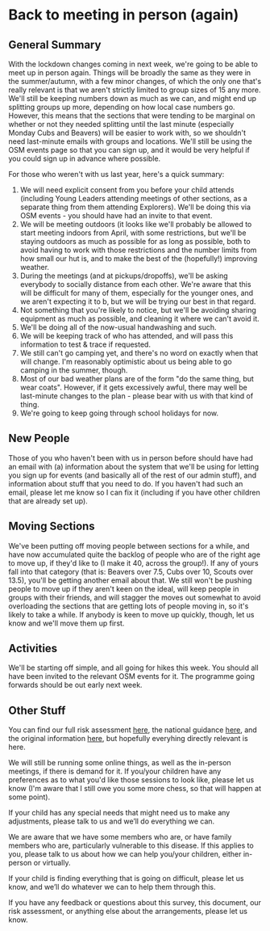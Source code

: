 # Back to meeting in person (again)

## General Summary

With the lockdown changes coming in next week, we're going to be able to meet up in person again. Things will be broadly the same as they were in the summer/autumn, with a few minor changes, of which the only one that's really relevant is that we aren't strictly limited to group sizes of 15 any more. We'll still be keeping numbers down as much as we can, and might end up splitting groups up more, depending on how local case numbers go. However, this means that the sections that were tending to be marginal on whether or not they needed splitting until the last minute (especially Monday Cubs and Beavers)
will be easier to work with, so we shouldn't need last-minute emails with groups and locations. We'll still be using the OSM events page so that you can sign up, and it would be very helpful if you could sign up in advance where possible. 

For those who weren't with us last year, here's a quick summary:

1. We will need explicit consent from you before your child attends (including Young Leaders attending meetings of other sections, as a separate thing from them attending Explorers). We'll be doing this via OSM events - you should have had an invite to that event. 
1. We will be meeting outdoors (it looks like we'll probably be allowed to start meeting indoors from April, with some restrictions, but we'll be staying outdoors as much as possible for as long as possible, both to avoid having to work with those restrictions and the number limits from how small our hut is, and to make the best of the (hopefully!) improving weather.
2. During the meetings (and at pickups/dropoffs), we'll be asking everybody to socially distance from each other. We're aware that this will be difficult for many of them, especially for the younger ones, and we aren't expecting it to b, but we will be trying our best in that regard. 
3. Not something that you're likely to notice, but we'll be avoiding sharing equipment as much as possible, and cleaning it where we can't avoid it. 
4. We'll be doing all of the now-usual handwashing and such.
5. We will be keeping track of who has attended, and will pass this information to test & trace if requested. 
6. We still can't go camping yet, and there's no word on exactly when that will change. I'm reasonably optimistic about us being able to go camping in the summer, though.
7. Most of our bad weather plans are of the form "do the same thing, but wear coats". However, if it gets excessively awful, there may well be last-minute changes to the plan - please bear with us with that kind of thing.
8. We're going to keep going through school holidays for now.

## New People

Those of you who haven't been with us in person before should have had an email with (a) information about the system that we'll be using for letting you sign up for events (and basically all of the rest of our admin stuff), and information about stuff that you need to do. If you haven't had such an email, please let me know so I can fix it (including if you have other children that are already set up). 

## Moving Sections

We've been putting off moving people between sections for a while, and have now accumulated quite the backlog of people who are of the right age to move up, if they'd like to (I make it 40, across the group!). If any of yours fall into that category (that is: Beavers over 7.5, Cubs over 10, Scouts over 13.5), you'll be getting another email about that. We still won't be pushing people to move up if they aren't keen on the ideal, will keep people in groups with their friends, and will stagger the moves out somewhat to avoid overloading the sections that are getting lots of people moving in, so it's likely to take a while. If anybody is keen to move up quickly, though, let us know and we'll move them up first.

## Activities

We'll be starting off simple, and all going for hikes this week. You should all have been invited to the relevant OSM events for it. The programme going forwards should be out early next week.

## Other Stuff

You can find our full risk assessment [here](https://docs.google.com/spreadsheets/d/1xCxB79aQMd_lLrEOvQGS21v6oo3X6EOG63JHqZyn220/edit?usp=sharing), the national guidance [here](https://www.scouts.org.uk/volunteers/scouts-at-home/getting-everyone-back-together-safely/), and the original information [here](https://docs.google.com/document/d/1TqTfBxeBgpflv29CxinNBOWz3u_f4b7i6Z37812jcas/edit#), but hopefully everyhing directly relevant is here. 

We will still be running some online things, as well as the in-person meetings, if there is demand for it. If you/your children have any preferences as to what you'd like those sessions to look like, please let us know (I'm aware that I still owe you some more chess, so that will happen at some point).

If your child has any special needs that might need us to make any adjustments, please talk to us and we’ll do everything we can. 

We are aware that we have some members who are, or have family members who are, particularly vulnerable to this disease. If this applies to you, please talk to us about how we can help you/your children, either in-person or virtually. 

If your child is finding everything that is going on difficult, please let us know, and we’ll do whatever we can to help them through this. 

If you have any feedback or questions about this survey, this document, our risk assessment, or anything else about the arrangements, please let us know. 
